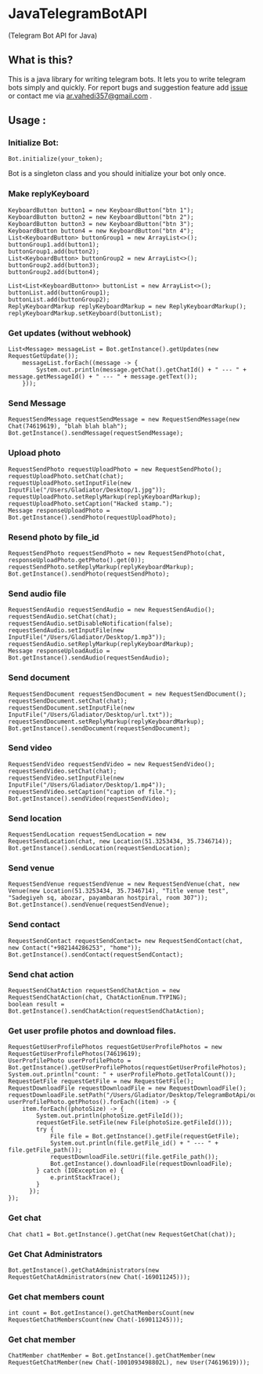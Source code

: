 # JavaTelegramBotAPI
(Telegram Bot API for Java)

## What is this?
This is a java library for writing telegram bots. It lets you to write telegram bots simply and quickly.
For report bugs and suggestion feature add [issue](https://github.com/arVahedi/JavaTelegramBotAPI/issues) or contact me via ar.vahedi357@gmail.com .

## Usage :
### Initialize Bot:
```Bot.initialize(your_token);```

Bot is a singleton class and you should initialize your bot only once.

### Make replyKeyboard
```
KeyboardButton button1 = new KeyboardButton("btn 1");
KeyboardButton button2 = new KeyboardButton("btn 2");
KeyboardButton button3 = new KeyboardButton("btn 3");
KeyboardButton button4 = new KeyboardButton("btn 4");
List<KeyboardButton> buttonGroup1 = new ArrayList<>();
buttonGroup1.add(button1);
buttonGroup1.add(button2);
List<KeyboardButton> buttonGroup2 = new ArrayList<>();
buttonGroup2.add(button3);
buttonGroup2.add(button4);
  
List<List<KeyboardButton>> buttonList = new ArrayList<>();
buttonList.add(buttonGroup1);
buttonList.add(buttonGroup2);
ReplyKeyboardMarkup replyKeyboardMarkup = new ReplyKeyboardMarkup();
replyKeyboardMarkup.setKeyboard(buttonList);
```

### Get updates (without webhook)
```
List<Message> messageList = Bot.getInstance().getUpdates(new RequestGetUpdate());
    messageList.forEach((message -> {
        System.out.println(message.getChat().getChatId() + " --- " + message.getMessageId() + " --- " + message.getText());
    }));
```
    
### Send Message
```
RequestSendMessage requestSendMessage = new RequestSendMessage(new Chat(74619619), "blah blah blah");
Bot.getInstance().sendMessage(requestSendMessage);
```

### Upload photo
```
RequestSendPhoto requestUploadPhoto = new RequestSendPhoto();
requestUploadPhoto.setChat(chat);
requestUploadPhoto.setInputFile(new InputFile("/Users/Gladiator/Desktop/1.jpg"));
requestUploadPhoto.setReplyMarkup(replyKeyboardMarkup);
requestUploadPhoto.setCaption("Hacked stamp.");
Message responseUploadPhoto = Bot.getInstance().sendPhoto(requestUploadPhoto);
```

### Resend photo by file_id
```
RequestSendPhoto requestSendPhoto = new RequestSendPhoto(chat, responseUploadPhoto.getPhoto().get(0));
requestSendPhoto.setReplyMarkup(replyKeyboardMarkup);
Bot.getInstance().sendPhoto(requestSendPhoto);
```

### Send audio file
```
RequestSendAudio requestSendAudio = new RequestSendAudio();
requestSendAudio.setChat(chat);
requestSendAudio.setDisableNotification(false);
requestSendAudio.setInputFile(new InputFile("/Users/Gladiator/Desktop/1.mp3"));
requestSendAudio.setReplyMarkup(replyKeyboardMarkup);
Message responseUploadAudio = Bot.getInstance().sendAudio(requestSendAudio);
```

### Send document
```
RequestSendDocument requestSendDocument = new RequestSendDocument();
requestSendDocument.setChat(chat);
requestSendDocument.setInputFile(new InputFile("/Users/Gladiator/Desktop/url.txt"));
requestSendDocument.setReplyMarkup(replyKeyboardMarkup);
Bot.getInstance().sendDocument(requestSendDocument);
```

### Send video
```
RequestSendVideo requestSendVideo = new RequestSendVideo();
requestSendVideo.setChat(chat);
requestSendVideo.setInputFile(new InputFile("/Users/Gladiator/Desktop/1.mp4"));
requestSendVideo.setCaption("caption of file.");
Bot.getInstance().sendVideo(requestSendVideo);
```

### Send location
```
RequestSendLocation requestSendLocation = new RequestSendLocation(chat, new Location(51.3253434, 35.7346714));
Bot.getInstance().sendLocation(requestSendLocation);
```

### Send venue
```
RequestSendVenue requestSendVenue = new RequestSendVenue(chat, new Venue(new Location(51.3253434, 35.7346714), "Title venue test", "Sadegiyeh sq, abozar, payambaran hostpiral, room 307"));
Bot.getInstance().sendVenue(requestSendVenue);
```

### Send contact
```
RequestSendContact requestSendContact= new RequestSendContact(chat, new Contact("+982144286253", "home"));
Bot.getInstance().sendContact(requestSendContact);
```

### Send chat action
```
RequestSendChatAction requestSendChatAction = new RequestSendChatAction(chat, ChatActionEnum.TYPING);
boolean result = Bot.getInstance().sendChatAction(requestSendChatAction);
```

### Get user profile photos and download files.
```
RequestGetUserProfilePhotos requestGetUserProfilePhotos = new RequestGetUserProfilePhotos(74619619);
UserProfilePhoto userProfilePhoto = Bot.getInstance().getUserProfilePhotos(requestGetUserProfilePhotos);
System.out.println("count: " + userProfilePhoto.getTotalCount());
RequestGetFile requestGetFile = new RequestGetFile();
RequestDownloadFile requestDownloadFile = new RequestDownloadFile();
requestDownloadFile.setPath("/Users/Gladiator/Desktop/TelegramBotApi/out");
userProfilePhoto.getPhotos().forEach((item) -> {
    item.forEach((photoSize) -> {
        System.out.println(photoSize.getFileId());
        requestGetFile.setFile(new File(photoSize.getFileId()));
        try {
            File file = Bot.getInstance().getFile(requestGetFile);
            System.out.println(file.getFile_id() + " --- " + file.getFile_path());
            requestDownloadFile.setUri(file.getFile_path());
            Bot.getInstance().downloadFile(requestDownloadFile);
        } catch (IOException e) {
            e.printStackTrace();
        }
      });
});
```

### Get chat
```Chat chat1 = Bot.getInstance().getChat(new RequestGetChat(chat));```

### Get Chat Administrators
```Bot.getInstance().getChatAdministrators(new RequestGetChatAdministrators(new Chat(-169011245)));```

### Get chat members count
```int count = Bot.getInstance().getChatMembersCount(new RequestGetChatMembersCount(new Chat(-169011245)));```

### Get chat member
```
ChatMember chatMember = Bot.getInstance().getChatMember(new RequestGetChatMember(new Chat(-1001093498802L), new User(74619619)));
```
